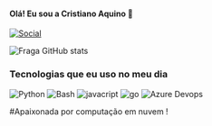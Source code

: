 
#### Olá! Eu sou a Cristiano Aquino 👋

[![Social](https://img.shields.io/badge/LinkedIn-0077B5?style=for-the-badge&logo=linkedin&logoColor=white)](https://www.linkedin.com/in/cristiano-silva-de-aquino-a2b6b8120/)

![Fraga GitHub stats](https://github-readme-stats.vercel.app/api?username=cristiano84&show_icons=true&theme=dracula&count_private=true)


### Tecnologias que eu uso no meu dia

<div style="display: inline_block"br/>
<Img alinhar="centro" alt="Python" altura = "30" largura = " 40 " src="https://img.shields.io/badge/Python-14354C?style=for-the-badge&logo=python&logoColor=white"/>
<Img alinar="center" alt="Bash" altura = "30" largura = " 40 " src="https://img.shields.io/badge/Java-ED8B00?style=for-the-badge&logo=openjdk&logoColor=white"/>
<Img alinhar="center" alt="javacript" altura = "30" largura = " 40 " src="https://img.shields.io/badge/JavaScript-323330?style=for-the-badge&logo=javascript&logoColor=F7DF1E"/>
<Img alinhar="center" alt="go" altura = "30" largura = " 40 " src="https://img.shields.io/badge/Go-00ADD8?style=for-the-badge&logo=go&logoColor=white"/>
<Img alinhar="center" alt="Azure Devops" altura = "30" largura = " 40 " src="https://img.shields.io/badge/Azure_DevOps-0078D7?style=for-the-badge&logo=azure-devops&logoColor=white"/>

#Apaixonada por computação em nuvem !
